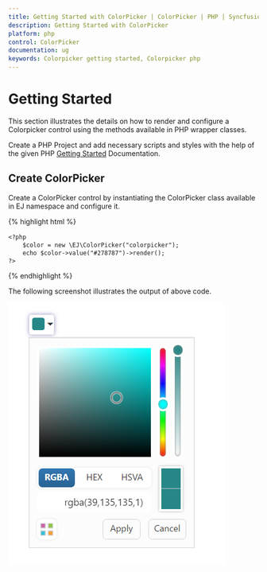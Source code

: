 ```yaml
---
title: Getting Started with ColorPicker | ColorPicker | PHP | Syncfusion
description: Getting Started with ColorPicker
platform: php
control: ColorPicker
documentation: ug
keywords: Colorpicker getting started, Colorpicker php
---
```


# Getting Started

This section illustrates the details on how to render and configure a Colorpicker control using the methods available in PHP wrapper classes. 

Create a PHP Project and add necessary scripts and styles with the help of the given PHP [Getting Started](https://help.syncfusion.com/php/getting-started) Documentation.

## Create ColorPicker

Create a ColorPicker control by instantiating the ColorPicker class available in EJ namespace and configure it.

{% highlight html %}

    <?php
        $color = new \EJ\ColorPicker("colorpicker");
        echo $color->value("#278787")->render();
    ?>

{% endhighlight %} 

The following screenshot illustrates the output of above code.

![](Getting-Started_images/colorpicker.png)


